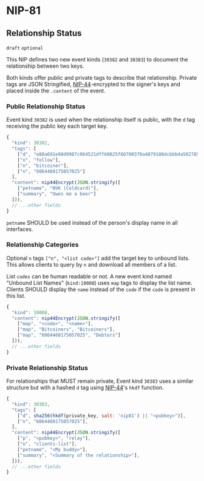 NIP-81
======

Relationship Status
-------------------

`draft` `optional`

This NIP defines two new event kinds (`30382` and `30383`) to document the relationship between two keys. 

Both kinds offer public and private tags to describe that relationship. Private tags are JSON Stringified, [NIP-44](44.md)-encrypted to the signer's keys and placed inside the `.content` of the event. 

### Public Relationship Status

Event kind `30382` is used when the relationship itself is public, with the `d` tag receiving the public key each target key.

```js
{
  "kind": 30382,
  "tags": [
    ["d", "e88a691e98d9987c964521dff60025f60700378a4879180dcbbb4a5027850411"],
    ["n", "follow"],
    ["n", "bitcoiner"],
    ["n", "6064460175057025"]
  ],
  "content": nip44Encrypt(JSON.stringify([
    ["petname", "NVK (Coldcard)"],
    ["summary", "Owes me a beer"]
  ])),
  // ...other fields
}
```

`petname` SHOULD be used instead of the person's display name in all interfaces.

### Relationship Categories

Optional `n` tags `["n", "<list code>"]` add the target key to unbound lists. This allows clients to query by `n` and download all members of a list. 

List `codes` can be human readable or not. A new event kind named "Unbound List Names" (`kind:10008`) uses `map` tags to display the list name. Clients SHOULD display the `name` instead of the `code` if the `code` is present in this list.

```js
{
  "kind": 10008,
  "content": nip44Encrypt(JSON.stringify([
    ["map", "<code>", "<name>"],
    ["map", "Bitcoiners", "Bitcoiners"], 
    ["map", "6064460175057025", "Debtors"]
  ])),
  // ...other fields
}
```

### Private Relationship Status

For relationships that MUST remain private, Event kind `30383` uses a similar structure but with a hashed `d` tag using [NIP-44](44.md)'s `hkdf` function. 

```js
{
  "kind": 30383,
  "tags": [
    ["d", sha256(hkdf(private_key, salt: 'nip81') || "<pubkey>")],
    ["n", "6064460175057025"],
  ],
  "content": nip44Encrypt(JSON.stringify([
    ["p", "<pubkey>", "relay"],
    ["n", "clients-list"],
    ["petname", "<My buddy>"],
    ["summary", "<Summary of the relationship>"],
  ])),
  // ...other fields
}
```